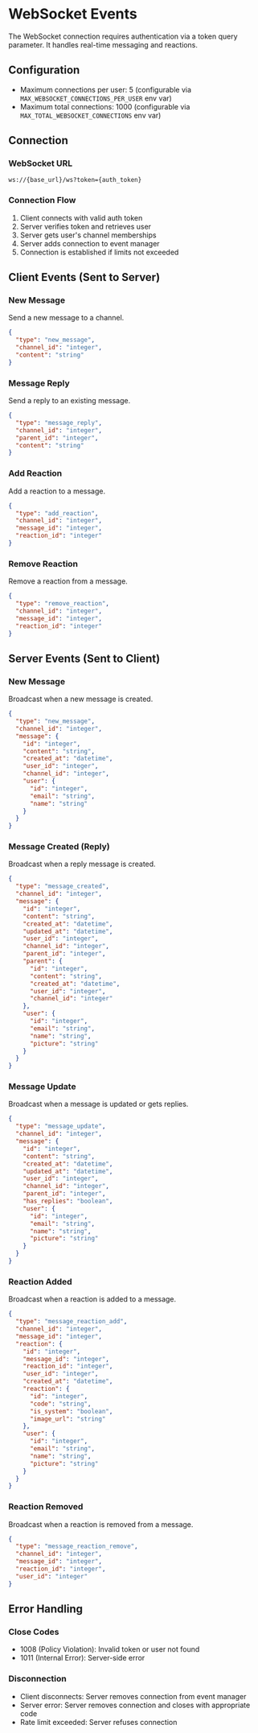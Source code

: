 # WebSocket Events

The WebSocket connection requires authentication via a token query parameter. It handles real-time messaging and reactions.

## Configuration
- Maximum connections per user: 5 (configurable via `MAX_WEBSOCKET_CONNECTIONS_PER_USER` env var)
- Maximum total connections: 1000 (configurable via `MAX_TOTAL_WEBSOCKET_CONNECTIONS` env var)

## Connection

### WebSocket URL
```
ws://{base_url}/ws?token={auth_token}
```

### Connection Flow
1. Client connects with valid auth token
2. Server verifies token and retrieves user
3. Server gets user's channel memberships
4. Server adds connection to event manager
5. Connection is established if limits not exceeded

## Client Events (Sent to Server)

### New Message
Send a new message to a channel.
```json
{
  "type": "new_message",
  "channel_id": "integer",
  "content": "string"
}
```

### Message Reply
Send a reply to an existing message.
```json
{
  "type": "message_reply",
  "channel_id": "integer",
  "parent_id": "integer",
  "content": "string"
}
```

### Add Reaction
Add a reaction to a message.
```json
{
  "type": "add_reaction",
  "channel_id": "integer",
  "message_id": "integer",
  "reaction_id": "integer"
}
```

### Remove Reaction
Remove a reaction from a message.
```json
{
  "type": "remove_reaction",
  "channel_id": "integer",
  "message_id": "integer",
  "reaction_id": "integer"
}
```

## Server Events (Sent to Client)

### New Message
Broadcast when a new message is created.
```json
{
  "type": "new_message",
  "channel_id": "integer",
  "message": {
    "id": "integer",
    "content": "string",
    "created_at": "datetime",
    "user_id": "integer",
    "channel_id": "integer",
    "user": {
      "id": "integer",
      "email": "string",
      "name": "string"
    }
  }
}
```

### Message Created (Reply)
Broadcast when a reply message is created.
```json
{
  "type": "message_created",
  "channel_id": "integer",
  "message": {
    "id": "integer",
    "content": "string",
    "created_at": "datetime",
    "updated_at": "datetime",
    "user_id": "integer",
    "channel_id": "integer",
    "parent_id": "integer",
    "parent": {
      "id": "integer",
      "content": "string",
      "created_at": "datetime",
      "user_id": "integer",
      "channel_id": "integer"
    },
    "user": {
      "id": "integer",
      "email": "string",
      "name": "string",
      "picture": "string"
    }
  }
}
```

### Message Update
Broadcast when a message is updated or gets replies.
```json
{
  "type": "message_update",
  "channel_id": "integer",
  "message": {
    "id": "integer",
    "content": "string",
    "created_at": "datetime",
    "updated_at": "datetime",
    "user_id": "integer",
    "channel_id": "integer",
    "parent_id": "integer",
    "has_replies": "boolean",
    "user": {
      "id": "integer",
      "email": "string",
      "name": "string",
      "picture": "string"
    }
  }
}
```

### Reaction Added
Broadcast when a reaction is added to a message.
```json
{
  "type": "message_reaction_add",
  "channel_id": "integer",
  "message_id": "integer",
  "reaction": {
    "id": "integer",
    "message_id": "integer",
    "reaction_id": "integer",
    "user_id": "integer",
    "created_at": "datetime",
    "reaction": {
      "id": "integer",
      "code": "string",
      "is_system": "boolean",
      "image_url": "string"
    },
    "user": {
      "id": "integer",
      "email": "string",
      "name": "string",
      "picture": "string"
    }
  }
}
```

### Reaction Removed
Broadcast when a reaction is removed from a message.
```json
{
  "type": "message_reaction_remove",
  "channel_id": "integer",
  "message_id": "integer",
  "reaction_id": "integer",
  "user_id": "integer"
}
```

## Error Handling

### Close Codes
- 1008 (Policy Violation): Invalid token or user not found
- 1011 (Internal Error): Server-side error

### Disconnection
- Client disconnects: Server removes connection from event manager
- Server error: Server removes connection and closes with appropriate code
- Rate limit exceeded: Server refuses connection 